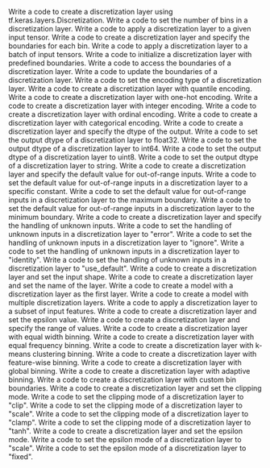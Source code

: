 Write a code to create a discretization layer using tf.keras.layers.Discretization.
Write a code to set the number of bins in a discretization layer.
Write a code to apply a discretization layer to a given input tensor.
Write a code to create a discretization layer and specify the boundaries for each bin.
Write a code to apply a discretization layer to a batch of input tensors.
Write a code to initialize a discretization layer with predefined boundaries.
Write a code to access the boundaries of a discretization layer.
Write a code to update the boundaries of a discretization layer.
Write a code to set the encoding type of a discretization layer.
Write a code to create a discretization layer with quantile encoding.
Write a code to create a discretization layer with one-hot encoding.
Write a code to create a discretization layer with integer encoding.
Write a code to create a discretization layer with ordinal encoding.
Write a code to create a discretization layer with categorical encoding.
Write a code to create a discretization layer and specify the dtype of the output.
Write a code to set the output dtype of a discretization layer to float32.
Write a code to set the output dtype of a discretization layer to int64.
Write a code to set the output dtype of a discretization layer to uint8.
Write a code to set the output dtype of a discretization layer to string.
Write a code to create a discretization layer and specify the default value for out-of-range inputs.
Write a code to set the default value for out-of-range inputs in a discretization layer to a specific constant.
Write a code to set the default value for out-of-range inputs in a discretization layer to the maximum boundary.
Write a code to set the default value for out-of-range inputs in a discretization layer to the minimum boundary.
Write a code to create a discretization layer and specify the handling of unknown inputs.
Write a code to set the handling of unknown inputs in a discretization layer to "error".
Write a code to set the handling of unknown inputs in a discretization layer to "ignore".
Write a code to set the handling of unknown inputs in a discretization layer to "identity".
Write a code to set the handling of unknown inputs in a discretization layer to "use_default".
Write a code to create a discretization layer and set the input shape.
Write a code to create a discretization layer and set the name of the layer.
Write a code to create a model with a discretization layer as the first layer.
Write a code to create a model with multiple discretization layers.
Write a code to apply a discretization layer to a subset of input features.
Write a code to create a discretization layer and set the epsilon value.
Write a code to create a discretization layer and specify the range of values.
Write a code to create a discretization layer with equal width binning.
Write a code to create a discretization layer with equal frequency binning.
Write a code to create a discretization layer with k-means clustering binning.
Write a code to create a discretization layer with feature-wise binning.
Write a code to create a discretization layer with global binning.
Write a code to create a discretization layer with adaptive binning.
Write a code to create a discretization layer with custom bin boundaries.
Write a code to create a discretization layer and set the clipping mode.
Write a code to set the clipping mode of a discretization layer to "clip".
Write a code to set the clipping mode of a discretization layer to "scale".
Write a code to set the clipping mode of a discretization layer to "clamp".
Write a code to set the clipping mode of a discretization layer to "tanh".
Write a code to create a discretization layer and set the epsilon mode.
Write a code to set the epsilon mode of a discretization layer to "scale".
Write a code to set the epsilon mode of a discretization layer to "fixed".